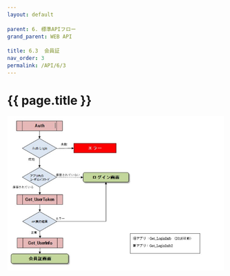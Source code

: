 ```yaml
---
layout: default

parent: 6. 標準APIフロー
grand_parent: WEB API

title: 6.3	会員証
nav_order: 3
permalink: /API/6/3
---
```


# {{ page.title }}

<a href="/img/API/6.3.会員証.jpeg" target="_blank">
<img src="/img/API/6.3.会員証.jpeg" alt="search tokui">
</a>